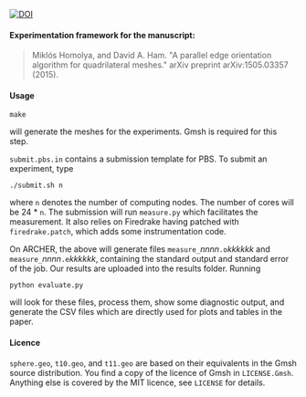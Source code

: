[![DOI](https://zenodo.org/badge/18466/miklos1/watton.svg)](https://zenodo.org/badge/latestdoi/18466/miklos1/watton)

#### Experimentation framework for the manuscript:

> Miklós Homolya, and David A. Ham. "A parallel edge orientation algorithm for quadrilateral meshes." arXiv preprint arXiv:1505.03357 (2015).

#### Usage

    make

will generate the meshes for the experiments. Gmsh is required for this step.

`submit.pbs.in` contains a submission template for PBS. To submit an experiment, type

    ./submit.sh n

where `n` denotes the number of computing nodes. The number of cores will be 24 * `n`. The submission will run `measure.py` which facilitates the measurement. It also relies on Firedrake having patched with `firedrake.patch`, which adds some instrumentation code.

On ARCHER, the above will generate files `measure_`_nnnn_`.o`_kkkkkk_ and `measure_`_nnnn_`.e`_kkkkkk_, containing the standard output and standard error of the job. Our results are uploaded into the results folder. Running

    python evaluate.py

will look for these files, process them, show some diagnostic output, and generate the CSV files which are directly used for plots and tables in the paper.

#### Licence

`sphere.geo`, `t10.geo`, and `t11.geo` are based on their equivalents in the Gmsh source distribution. You find a copy of the licence of Gmsh in `LICENSE.Gmsh`. Anything else is covered by the MIT licence, see `LICENSE` for details.
